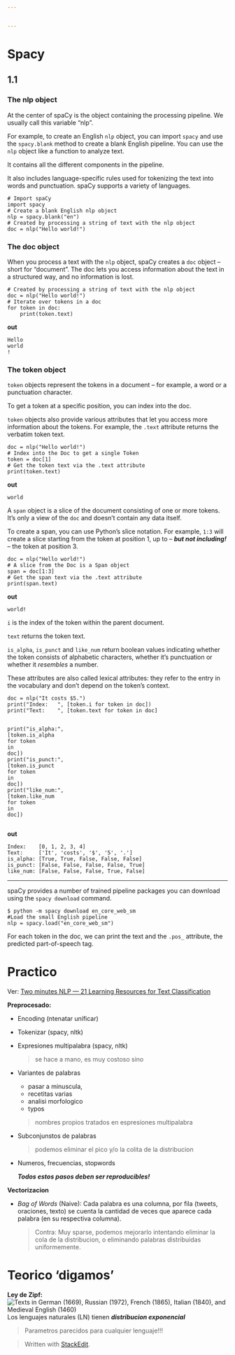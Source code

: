 ```yaml
---


---
```


<h1 id="spacy">Spacy</h1>
<h2 id="section">1.1</h2>
<h3 id="the-nlp-object">The nlp object</h3>
<p>At the center of spaCy is the object containing the processing pipeline. We usually call this variable “nlp”.</p>
<p>For example, to create an English  <code>nlp</code>  object, you can import  <code>spacy</code>  and use the  <code>spacy.blank</code>  method to create a blank English pipeline. You can use the  <code>nlp</code>  object like a function to analyze text.</p>
<p>It contains all the different components in the pipeline.</p>
<p>It also includes language-specific rules used for tokenizing the text into words and punctuation. spaCy supports a variety of languages.</p>
<pre class=" language-python"><code class="prism  language-python"><span class="token comment"># Import spaCy</span>
<span class="token keyword">import</span> spacy
<span class="token comment"># Create a blank English nlp object</span>
nlp <span class="token operator">=</span> spacy<span class="token punctuation">.</span>blank<span class="token punctuation">(</span><span class="token string">"en"</span><span class="token punctuation">)</span>
<span class="token comment"># Created by processing a string of text with the nlp object </span>
doc <span class="token operator">=</span> nlp<span class="token punctuation">(</span><span class="token string">"Hello world!"</span><span class="token punctuation">)</span>
</code></pre>
<h3 id="the-doc-object">The doc object</h3>
<p>When you process a text with the  <code>nlp</code>  object, spaCy creates a  <code>doc</code>  object – short for “document”. The doc lets you access information about the text in a structured way, and no information is lost.</p>
<pre class=" language-python"><code class="prism  language-python"><span class="token comment"># Created by processing a string of text with the nlp object </span>
doc <span class="token operator">=</span> nlp<span class="token punctuation">(</span><span class="token string">"Hello world!"</span><span class="token punctuation">)</span>  
<span class="token comment"># Iterate over tokens in a doc  </span>
<span class="token keyword">for</span> token <span class="token keyword">in</span> doc<span class="token punctuation">:</span>  
	<span class="token keyword">print</span><span class="token punctuation">(</span>token<span class="token punctuation">.</span>text<span class="token punctuation">)</span>
</code></pre>
<p><strong>out</strong></p>
<pre><code>Hello
world
!
</code></pre>
<h3 id="the-token-object">The token object</h3>
<p><code>token</code>  objects represent the tokens in a document – for example, a word or a punctuation character.</p>
<p>To get a token at a specific position, you can index into the doc.</p>
<p><code>token</code>  objects also provide various attributes that let you access more information about the tokens. For example, the  <code>.text</code>  attribute returns the verbatim token text.</p>
<pre class=" language-python"><code class="prism  language-python">doc <span class="token operator">=</span> nlp<span class="token punctuation">(</span><span class="token string">"Hello world!"</span><span class="token punctuation">)</span>
<span class="token comment"># Index into the Doc to get a single Token</span>
token <span class="token operator">=</span> doc<span class="token punctuation">[</span><span class="token number">1</span><span class="token punctuation">]</span>
<span class="token comment"># Get the token text via the .text attribute</span>
<span class="token keyword">print</span><span class="token punctuation">(</span>token<span class="token punctuation">.</span>text<span class="token punctuation">)</span>
</code></pre>
<p><strong>out</strong></p>
<pre><code>world
</code></pre>
<p>A  <code>span</code>  object is a slice of the document consisting of one or more tokens. It’s only a view of the  <code>doc</code>  and doesn’t contain any data itself.</p>
<p>To create a span, you can use Python’s slice notation. For example,  <code>1:3</code>  will create a slice starting from the token at position 1, up to – <em><strong>but not including!</strong></em> – the token at position 3.</p>
<pre class=" language-python"><code class="prism  language-python">doc <span class="token operator">=</span> nlp<span class="token punctuation">(</span><span class="token string">"Hello world!"</span><span class="token punctuation">)</span>
<span class="token comment"># A slice from the Doc is a Span object</span>
span <span class="token operator">=</span> doc<span class="token punctuation">[</span><span class="token number">1</span><span class="token punctuation">:</span><span class="token number">3</span><span class="token punctuation">]</span>
<span class="token comment"># Get the span text via the .text attribute</span>
<span class="token keyword">print</span><span class="token punctuation">(</span>span<span class="token punctuation">.</span>text<span class="token punctuation">)</span>
</code></pre>
<p><strong>out</strong></p>
<pre><code>world!
</code></pre>
<p><code>i</code>  is the index of the token within the parent document.</p>
<p><code>text</code>  returns the token text.</p>
<p><code>is_alpha</code>,  <code>is_punct</code>  and  <code>like_num</code>  return boolean values indicating whether the token consists of alphabetic characters, whether it’s punctuation or whether it  <em>resembles</em>  a number.</p>
<p>These attributes are also called lexical attributes: they refer to the entry in the vocabulary and don’t depend on the token’s context.</p>
<pre class=" language-python"><code class="prism  language-python">doc <span class="token operator">=</span> nlp<span class="token punctuation">(</span><span class="token string">"It costs $5."</span><span class="token punctuation">)</span>
<span class="token keyword">print</span><span class="token punctuation">(</span><span class="token string">"Index:   "</span><span class="token punctuation">,</span> <span class="token punctuation">[</span>token<span class="token punctuation">.</span>i <span class="token keyword">for</span> token <span class="token keyword">in</span> doc<span class="token punctuation">]</span><span class="token punctuation">)</span>
<span class="token keyword">print</span><span class="token punctuation">(</span><span class="token string">"Text:    "</span><span class="token punctuation">,</span> <span class="token punctuation">[</span>token<span class="token punctuation">.</span>text <span class="token keyword">for</span> token <span class="token keyword">in</span> doc<span class="token punctuation">]</span>

<span class="token keyword">print</span><span class="token punctuation">(</span><span class="token string">"is_alpha:"</span><span class="token punctuation">,</span> <span class="token punctuation">[</span>token<span class="token punctuation">.</span>is_alpha <span class="token keyword">for</span> token <span class="token keyword">in</span> doc<span class="token punctuation">]</span><span class="token punctuation">)</span>
<span class="token keyword">print</span><span class="token punctuation">(</span><span class="token string">"is_punct:"</span><span class="token punctuation">,</span> <span class="token punctuation">[</span>token<span class="token punctuation">.</span>is_punct <span class="token keyword">for</span> token <span class="token keyword">in</span> doc<span class="token punctuation">]</span><span class="token punctuation">)</span>
<span class="token keyword">print</span><span class="token punctuation">(</span><span class="token string">"like_num:"</span><span class="token punctuation">,</span> <span class="token punctuation">[</span>token<span class="token punctuation">.</span>like_num <span class="token keyword">for</span> token <span class="token keyword">in</span> doc<span class="token punctuation">]</span><span class="token punctuation">)</span>
</code></pre>
<p><strong>out</strong></p>
<pre><code>Index:    [0, 1, 2, 3, 4]
Text:     ['It', 'costs', '$', '5', '.']
is_alpha: [True, True, False, False, False]
is_punct: [False, False, False, False, True]
like_num: [False, False, False, True, False]
</code></pre>
<hr>
<p>spaCy provides a number of trained pipeline packages you can download using the <code>spacy download</code> command.</p>
<pre class=" language-python"><code class="prism  language-python">$ python <span class="token operator">-</span>m spacy download en_core_web_sm
<span class="token comment">#Load the small English pipeline </span>
nlp <span class="token operator">=</span> spacy<span class="token punctuation">.</span>load<span class="token punctuation">(</span><span class="token string">"en_core_web_sm"</span><span class="token punctuation">)</span>
</code></pre>
<p>For each token in the doc, we can print the text and the <code>.pos_</code> attribute, the predicted part-of-speech tag.</p>
<h1 id="practico">Practico</h1>
<p>Ver: <a href="https://medium.com/nlplanet/two-minutes-nlp-21-learning-resources-for-text-classification-b6f9c43793e1">Two minutes NLP — 21 Learning Resources for Text Classification</a></p>
<p><strong>Preprocesado:</strong></p>
<ul>
<li>
<p>Encoding (ntenatar unificar)</p>
</li>
<li>
<p>Tokenizar (spacy, nltk)</p>
</li>
<li>
<p>Expresiones multipalabra (spacy, nltk)</p>
<blockquote>
<p>se hace a mano, es muy costoso sino</p>
</blockquote>
</li>
<li>
<p>Variantes de palabras</p>
<ul>
<li>pasar a minuscula,</li>
<li>recetitas varias</li>
<li>analisi morfologico</li>
<li>typos</li>
</ul>
<blockquote>
<p>nombres propios tratados en espresiones multipalabra</p>
</blockquote>
</li>
<li>
<p>Subconjunstos de palabras</p>
<blockquote>
<p>podemos eliminar el pico y/o la colita de la distribucion</p>
</blockquote>
</li>
<li>
<p>Numeros, frecuencias, stopwords</p>
<p><em><strong>Todos estos pasos deben ser reproducibles!</strong></em></p>
</li>
</ul>
<p><strong>Vectorizacion</strong></p>
<ul>
<li><em>Bag of Words</em> (Naive): Cada palabra es una columna, por fila (tweets, oraciones, texto) se cuenta la cantidad de veces que aparece cada palabra (en su respectiva columna).
<blockquote>
<p>Contra: Muy sparse, podemos mejorarlo intentando eliminar la cola de la distribucion,  o eliminando palabras distribuidas uniformemente.</p>
</blockquote>
</li>
</ul>
<h1 id="teorico-digamos">Teorico ‘digamos’</h1>
<p><strong>Ley de Zipf:</strong><br>
<img src="https://upload.wikimedia.org/wikipedia/commons/thumb/e/e6/Zipf-euro-4_German%2C_Russian%2C_French%2C_Italian%2C_Medieval_English.svg/800px-Zipf-euro-4_German%2C_Russian%2C_French%2C_Italian%2C_Medieval_English.svg.png" alt="Texts in German (1669), Russian (1972), French (1865), Italian (1840), and Medieval English (1460)"><br>
Los lenguajes naturales (LN) tienen <em><strong>distribucion exponencial</strong></em></p>
<blockquote>
<p>Parametros parecidos para cualquier lenguaje!!!</p>
</blockquote>
<blockquote>
<p>Written with <a href="https://stackedit.io/">StackEdit</a>.</p>
</blockquote>

